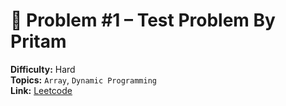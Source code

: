 # 🧩 Problem #1 – Test Problem By Pritam

**Difficulty:** Hard  
**Topics:**  `Array`, `Dynamic Programming`  
**Link:** [Leetcode](https://leetcode.com/problems/pascals-triangle/description/)
